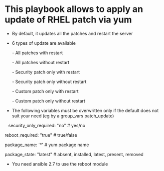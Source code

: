 
This playbook allows to apply an update of RHEL patch via yum
==============================================================

- By default, it updates all the patches and restart the server

- 6 types of update are available

      - All patches with restart
      
      - All patches without restart
      
      - Security patch only with restart
      
      - Security patch only without restart
      
      - Custom patch only with restart
      
      - Custom patch only without restart
      

- The following variables must be overwritten only if the default does not suit your need (eg by a group_vars patch_update)

   security_only_required: "no" # yes/no
   
   reboot_required: "true"      # true/false
   
   package_name: '*'            # yum package name
   
   package_state: "latest"      # absent, installed, latest, present, removed
   
  
- You need ansible 2.7 to use the reboot module



